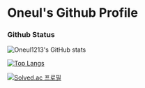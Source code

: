 # Oneul's Github Profile

### Github Status
![Oneul1213's GitHub stats](https://github-readme-stats.vercel.app/api?username=Oneul1213&theme=vue&show_icons=true)

[![Top Langs](https://github-readme-stats.vercel.app/api/top-langs/?username=Oneul1213&layout=compact&theme=vue)](https://github.com/oneul1213/github-readme-stats)

[![Solved.ac
프로필](http://mazassumnida.wtf/api/v2/generate_badge?boj={bbtfly98})](https://solved.ac/{bbtfly98})
